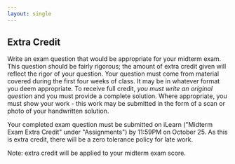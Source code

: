 ```yaml
---
layout: single
---
```


## Extra Credit

Write an exam question that would be appropriate for your midterm exam. This question should be fairly rigorous; the amount of extra credit given will reflect the rigor of your question. Your question must come from material covered during the first four weeks of class. It may be in whatever format you deem appropriate. To receive full credit, *you must write an original question* and you must provide a complete solution. Where appropriate, you must show your work - this work may be submitted in the form of a scan or photo of your handwritten solution. 

Your completed exam question must be submitted on iLearn ("Midterm Exam Extra Credit" under "Assignments") by 11:59PM on October 25. As this is extra credit, there will be a zero tolerance policy for late work. 

Note: extra credit will be applied to your midterm exam score.
